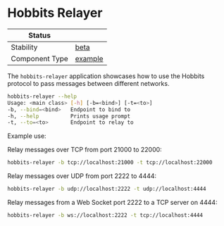 <!---
Licensed to the Apache Software Foundation (ASF) under one or more contributor license agreements. See the NOTICE
file distributed with this work for additional information regarding copyright ownership. The ASF licenses this file
to You under the Apache License, Version 2.0 (the "License"); you may not use this file except in compliance with the
License. You may obtain a copy of the License at
 *
http://www.apache.org/licenses/LICENSE-2.0
 *
Unless required by applicable law or agreed to in writing, software distributed under the License is distributed on
an "AS IS" BASIS, WITHOUT WARRANTIES OR CONDITIONS OF ANY KIND, either express or implied. See the License for the
specific language governing permissions and limitations under the License.
 --->

# Hobbits Relayer


| Status         |           |
|----------------|-----------|
| Stability      | [beta]    |
| Component Type | [example] |

The `hobbits-relayer` application showcases how to use the Hobbits protocol to pass messages between different networks.

```bash
hobbits-relayer --help
Usage: <main class> [-h] [-b=<bind>] [-t=<to>]
-b, --bind=<bind>   Endpoint to bind to
-h, --help          Prints usage prompt
-t, --to=<to>       Endpoint to relay to
```

Example use:

Relay messages over TCP from port 21000 to 22000:
```bash
hobbits-relayer -b tcp://localhost:21000 -t tcp://localhost:22000
```

Relay messages over UDP from port 2222 to 4444:
```bash
hobbits-relayer -b udp://localhost:2222 -t udp://localhost:4444
```

Relay messages from a Web Socket port 2222 to a TCP server on 4444:
```bash
hobbits-relayer -b ws://localhost:2222 -t tcp://localhost:4444
```

[beta]:https://github.com/apache/incubator-tuweni/tree/main/docs#beta
[example]:https://github.com/apache/incubator-tuweni/tree/main/docs#example